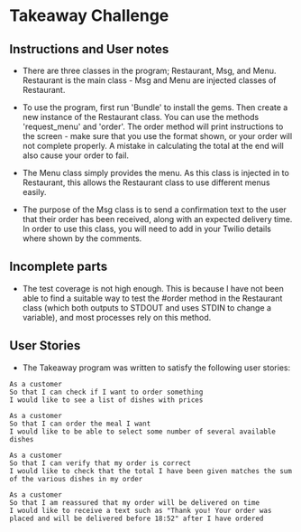 Takeaway Challenge
==================

Instructions and User notes
-------

* There are three classes in the program; Restaurant, Msg, and Menu. Restaurant is the main class - Msg and Menu are injected classes of Restaurant.

* To use the program, first run 'Bundle' to install the gems. Then create a new instance of the Restaurant class. You can use the methods 'request_menu' and 'order'. The order method will print instructions to the screen - make sure that you use the format shown, or your order will not complete properly. A mistake in calculating the total at the end will also cause your order to fail.

* The Menu class simply provides the menu. As this class is injected in to Restaurant, this allows the Restaurant class to use different menus easily.

* The purpose of the Msg class is to send a confirmation text to the user that their order has been received, along with an expected delivery time. In order to use this class, you will need to add in your Twilio details where shown by the comments.


Incomplete parts
-----
* The test coverage is not high enough. This is because I have not been able to find a suitable way to test the #order method in the Restaurant class (which both outputs to STDOUT and uses STDIN to change a variable), and most processes rely on this method.

User Stories
-----

* The Takeaway program was written to satisfy the following user stories:

```
As a customer
So that I can check if I want to order something
I would like to see a list of dishes with prices

As a customer
So that I can order the meal I want
I would like to be able to select some number of several available dishes

As a customer
So that I can verify that my order is correct
I would like to check that the total I have been given matches the sum of the various dishes in my order

As a customer
So that I am reassured that my order will be delivered on time
I would like to receive a text such as "Thank you! Your order was placed and will be delivered before 18:52" after I have ordered
```
